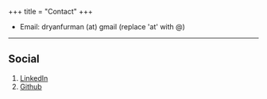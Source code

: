 +++
title = "Contact"
+++

* Email: dryanfurman (at) gmail (replace 'at' with @)

---

## Social

1. [LinkedIn](https://www.linkedin.com/in/daniel-furman-702b02160/)
2. [Github](https://github.com/daniel-furman)
